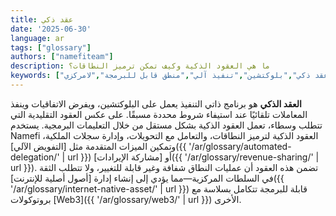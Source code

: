 ```yaml
---
title: عقد ذكي
date: '2025-06-30'
language: ar
tags: ["glossary"]
authors: ["namefiteam"]
description: ما هي العقود الذكية وكيف تمكن ترميز النطاقات؟
keywords: ["عقد ذكي","بلوكتشين","تنفيذ آلي","منطق قابل للبرمجة","لامركزي"]
---
```



**العقد الذكي** هو برنامج ذاتي التنفيذ يعمل على البلوكتشين، ويفرض الاتفاقيات وينفذ المعاملات تلقائيًا عند استيفاء شروط محددة مسبقًا. على عكس العقود التقليدية التي تتطلب وسطاء، تعمل العقود الذكية بشكل مستقل من خلال التعليمات البرمجية. يستخدم Namefi العقود الذكية لترميز النطاقات، والتعامل مع التحويلات، وإدارة سجلات الملكية، وتمكين الميزات المتقدمة مثل [التفويض الآلي]({{ '/ar/glossary/automated-delegation/' | url }}) أو [مشاركة الإيرادات]({{ '/ar/glossary/revenue-sharing/' | url }}). تضمن هذه العقود أن عمليات النطاق شفافة وغير قابلة للتغيير، ولا تتطلب الثقة في السلطات المركزية—مما يؤدي إلى إنشاء إدارة [أصول أصلية للإنترنت]({{ '/ar/glossary/internet-native-asset/' | url }}) قابلة للبرمجة تتكامل بسلاسة مع بروتوكولات [Web3]({{ '/ar/glossary/web3/' | url }}) الأخرى.